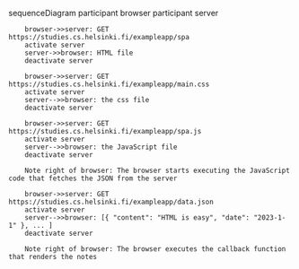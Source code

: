 sequenceDiagram
    	participant browser
    	participant server

		browser->>server: GET https://studies.cs.helsinki.fi/exampleapp/spa
		activate server
		server->>browser: HTML file
		deactivate server
    
   		browser->>server: GET https://studies.cs.helsinki.fi/exampleapp/main.css
    	activate server
    	server-->>browser: the css file
    	deactivate server
    
    	browser->>server: GET https://studies.cs.helsinki.fi/exampleapp/spa.js
    	activate server
    	server-->>browser: the JavaScript file
    	deactivate server

		Note right of browser: The browser starts executing the JavaScript code that fetches the JSON from the server
    
    	browser->>server: GET https://studies.cs.helsinki.fi/exampleapp/data.json
    	activate server
    	server-->>browser: [{ "content": "HTML is easy", "date": "2023-1-1" }, ... ]
    	deactivate server    

    	Note right of browser: The browser executes the callback function that renders the notes 